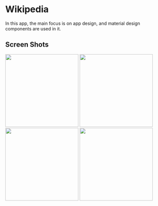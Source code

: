 # Wikipedia
In this app, the main focus is on app design, and material design components are used in it.

###

## Screen Shots

<p float="left">
  <img src="https://github.com/MagicCodes01/Wikipedia/assets/101273209/0dc1adc0-7e54-4aee-a210-20a9edc62dcb" width="230" />
  <img src="https://github.com/MagicCodes01/Wikipedia/assets/101273209/7f965693-54d2-496a-a0df-663fff3adfc2" width="230" />
  <img src="https://github.com/MagicCodes01/Wikipedia/assets/101273209/9703547d-4378-49d7-af00-edc8fce2ec23" width="230" />
  <img src="https://github.com/MagicCodes01/Wikipedia/assets/101273209/8433c944-df58-4136-ac34-152892384c62" width="230" />
</p>

###


